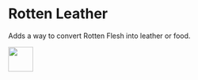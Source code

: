 # Rotten Leather
Adds a way to convert Rotten Flesh into leather or food.

<img src="https://onvoid.net/rottenleather/logo.png" height="50px" />